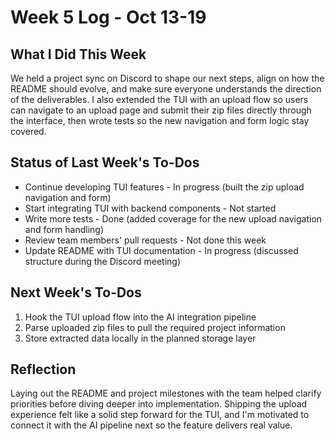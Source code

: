 # Week 5 Log - Oct 13-19

## What I Did This Week

We held a project sync on Discord to shape our next steps, align on how the README should evolve, and make sure everyone understands the direction of the deliverables. I also extended the TUI with an upload flow so users can navigate to an upload page and submit their zip files directly through the interface, then wrote tests so the new navigation and form logic stay covered.

## Status of Last Week's To-Dos

- Continue developing TUI features - In progress (built the zip upload navigation and form)
- Start integrating TUI with backend components - Not started
- Write more tests - Done (added coverage for the new upload navigation and form handling)
- Review team members' pull requests - Not done this week
- Update README with TUI documentation - In progress (discussed structure during the Discord meeting)

## Next Week's To-Dos

1. Hook the TUI upload flow into the AI integration pipeline
2. Parse uploaded zip files to pull the required project information
3. Store extracted data locally in the planned storage layer

## Reflection

Laying out the README and project milestones with the team helped clarify priorities before diving deeper into implementation. Shipping the upload experience felt like a solid step forward for the TUI, and I'm motivated to connect it with the AI pipeline next so the feature delivers real value.
